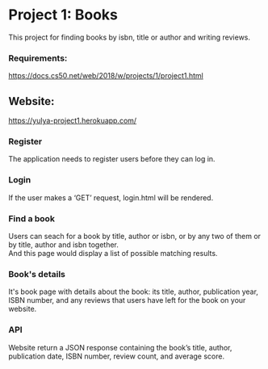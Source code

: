 # Project 1: Books

This project for finding books by isbn, title or author and writing reviews.

### Requirements:

https://docs.cs50.net/web/2018/w/projects/1/project1.html

## Website:
https://yulya-project1.herokuapp.com/


### Register
The application needs to register users before they can log in.

### Login
If the user makes a ‘GET’ request, login.html will be rendered. 

### Find a book
Users can seach for a book by title, author or isbn, or by any two of them or by title, author and isbn together.  
And this page would display a list of possible matching results. 

### Book's details
It's book page with details about the book: its title, author, publication year, ISBN number, and any reviews that users have left for the book on your website.

### API
Website return a JSON response containing the book’s title, author, publication date, ISBN number, review count, and average score.


